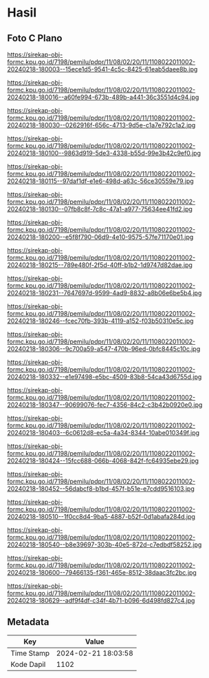 # Hasil

## Foto C Plano

https://sirekap-obj-formc.kpu.go.id/7198/pemilu/pdpr/11/08/02/20/11/1108022011002-20240218-180003--15ece1d5-9541-4c5c-8425-61eab5daee8b.jpg

https://sirekap-obj-formc.kpu.go.id/7198/pemilu/pdpr/11/08/02/20/11/1108022011002-20240218-180016--a60fe994-673b-489b-a441-36c3551d4c94.jpg

https://sirekap-obj-formc.kpu.go.id/7198/pemilu/pdpr/11/08/02/20/11/1108022011002-20240218-180030--0262916f-656c-4713-9d5e-c1a7e792c1a2.jpg

https://sirekap-obj-formc.kpu.go.id/7198/pemilu/pdpr/11/08/02/20/11/1108022011002-20240218-180100--9863d919-5de3-4338-b55d-99e3b42c9ef0.jpg

https://sirekap-obj-formc.kpu.go.id/7198/pemilu/pdpr/11/08/02/20/11/1108022011002-20240218-180115--97daf1df-e1e6-498d-a63c-56ce30559e79.jpg

https://sirekap-obj-formc.kpu.go.id/7198/pemilu/pdpr/11/08/02/20/11/1108022011002-20240218-180130--07fb8c8f-7c8c-47a1-a977-75634ee41fd2.jpg

https://sirekap-obj-formc.kpu.go.id/7198/pemilu/pdpr/11/08/02/20/11/1108022011002-20240218-180200--e5f8f790-06d9-4e10-9575-57fe71170e01.jpg

https://sirekap-obj-formc.kpu.go.id/7198/pemilu/pdpr/11/08/02/20/11/1108022011002-20240218-180215--789e480f-2f5d-40ff-b1b2-1d9747d82dae.jpg

https://sirekap-obj-formc.kpu.go.id/7198/pemilu/pdpr/11/08/02/20/11/1108022011002-20240218-180231--7647697d-9599-4ad9-8832-a8b06e6be5b4.jpg

https://sirekap-obj-formc.kpu.go.id/7198/pemilu/pdpr/11/08/02/20/11/1108022011002-20240218-180246--fcec70fb-393b-4119-a152-f03b50310e5c.jpg

https://sirekap-obj-formc.kpu.go.id/7198/pemilu/pdpr/11/08/02/20/11/1108022011002-20240218-180306--9c700a59-a547-470b-96ed-0bfc8445c10c.jpg

https://sirekap-obj-formc.kpu.go.id/7198/pemilu/pdpr/11/08/02/20/11/1108022011002-20240218-180332--e1e97498-e5bc-4509-83b8-54ca43d6755d.jpg

https://sirekap-obj-formc.kpu.go.id/7198/pemilu/pdpr/11/08/02/20/11/1108022011002-20240218-180347--90699076-fec7-4356-84c2-c3b42b0920e0.jpg

https://sirekap-obj-formc.kpu.go.id/7198/pemilu/pdpr/11/08/02/20/11/1108022011002-20240218-180403--6c0612d8-ec5a-4a34-8344-10abe010349f.jpg

https://sirekap-obj-formc.kpu.go.id/7198/pemilu/pdpr/11/08/02/20/11/1108022011002-20240218-180424--15fcc688-066b-4068-842f-fc64935ebe29.jpg

https://sirekap-obj-formc.kpu.go.id/7198/pemilu/pdpr/11/08/02/20/11/1108022011002-20240218-180452--56dabcf8-b1bd-457f-b51e-e7cdd9516103.jpg

https://sirekap-obj-formc.kpu.go.id/7198/pemilu/pdpr/11/08/02/20/11/1108022011002-20240218-180510--1f0cc8d4-9ba5-4887-b52f-0d1abafa284d.jpg

https://sirekap-obj-formc.kpu.go.id/7198/pemilu/pdpr/11/08/02/20/11/1108022011002-20240218-180540--b8e39697-303b-40e5-872d-c7edbdf58252.jpg

https://sirekap-obj-formc.kpu.go.id/7198/pemilu/pdpr/11/08/02/20/11/1108022011002-20240218-180600--79466135-f361-465e-8512-38daac3fc2bc.jpg

https://sirekap-obj-formc.kpu.go.id/7198/pemilu/pdpr/11/08/02/20/11/1108022011002-20240218-180629--adf9f4df-c34f-4b71-b096-6d498fd827c4.jpg


## Metadata

| Key        | Value               |
| ---------- | ------------------- |
| Time Stamp | 2024-02-21 18:03:58 |
| Kode Dapil | 1102                |



